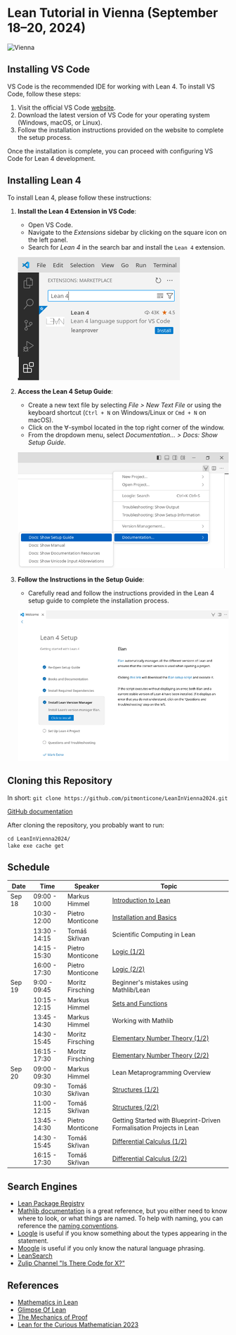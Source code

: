 # Lean Tutorial in Vienna (September 18–20, 2024)

![Vienna](https://www.dmg.tuwien.ac.at/lean2024/TUW_imoox_kleiner.jpg)

## Installing VS Code

VS Code is the recommended IDE for working with Lean 4. To install VS Code, follow these steps:

1. Visit the official VS Code [website](https://code.visualstudio.com).
2. Download the latest version of VS Code for your operating system (Windows, macOS, or Linux).
3. Follow the installation instructions provided on the website to complete the setup process.

Once the installation is complete, you can proceed with configuring VS Code for Lean 4 development.

## Installing Lean 4

To install Lean 4, please follow these instructions:

1. **Install the Lean 4 Extension in VS Code**:
   - Open VS Code.
   - Navigate to the *Extensions* sidebar by clicking on the square icon on the left panel.
   - Search for *Lean 4* in the search bar and install the `Lean 4` extension.

   ![Installing the vscode-lean4 extension](images/code-ext.png)

2. **Access the Lean 4 Setup Guide**:
   - Create a new text file by selecting *File > New Text File* or using the keyboard shortcut (`Ctrl + N` on Windows/Linux or `Cmd + N` on macOS).
   - Click on the $\forall$-symbol located in the top right corner of the window.
   - From the dropdown menu, select *Documentation… > Docs: Show Setup Guide*.

   ![Docs: Show Setup Guide](images/show-setup-guide.png)

3. **Follow the Instructions in the Setup Guide**:
   - Carefully read and follow the instructions provided in the Lean 4 setup guide to complete the installation process.

   ![Setup Guide](images/setup_guide.png)

## Cloning this Repository

In short: `git clone https://github.com/pitmonticone/LeanInVienna2024.git`

[GitHub documentation](https://docs.github.com/en/repositories/creating-and-managing-repositories/cloning-a-repository)

After cloning the repository, you probably want to run:

```
cd LeanInVienna2024/
lake exe cache get
```

## Schedule

| Date | Time | Speaker | Topic |
|------|-----|---------|-------|
| Sep 18 | 09:00 - 10:00 | Markus Himmel | [Introduction to Lean](LeanInVienna/C01_Introduction) |
| | 10:30 - 12:00 | Pietro Monticone | [Installation and Basics](LeanInVienna/C02_Basics) |
| | 13:30 - 14:15 | Tomáš Skřivan | Scientific Computing in Lean |
| | 14:15 - 15:30 | Pietro Monticone | [Logic (1/2)](LeanInVienna/C03_Logic) |
| | 16:00 - 17:30 | Pietro Monticone | [Logic (2/2)](LeanInVienna/C03_Logic) |
| Sep 19 | 9:00 - 09:45 | Moritz Firsching | Beginner's mistakes using Mathlib/Lean |
| | 10:15 - 12:15 | Markus Himmel | [Sets and Functions](LeanInVienna/C04_Sets_and_Functions) |
| | 13:45 - 14:30 | Markus Himmel | Working with Mathlib |
| | 14:30 - 15:45 | Moritz Firsching | [Elementary Number Theory (1/2)](LeanInVienna/C05_Elementary_Number_Theory) |
| | 16:15 - 17:30 | Moritz Firsching | [Elementary Number Theory (2/2)](LeanInVienna/C05_Elementary_Number_Theory) |
| Sep 20 | 09:00 - 09:30 | Markus Himmel | Lean Metaprogramming Overview |
| | 09:30 - 10:30 | Tomáš Skřivan | [Structures (1/2)](LeanInVienna/C06_Structures) |
| | 11:00 - 12:15 | Tomáš Skřivan | [Structures (2/2)](LeanInVienna/C06_Structures) |
| | 13:45 - 14:30 | Pietro Monticone | Getting Started with Blueprint-Driven Formalisation Projects in Lean |
| | 14:30 - 15:45 | Tomáš Skřivan | [Differential Calculus (1/2)](LeanInVienna/C10_Differential_Calculus) |
| | 16:15 - 17:30 | Tomáš Skřivan | [Differential Calculus (2/2)](LeanInVienna/C10_Differential_Calculus) |

## Search Engines

- [Lean Package Registry](https://reservoir.lean-lang.org)
- [Mathlib documentation](https://leanprover-community.github.io/mathlib4_docs/) is a great reference,
   but you either need to know where to look, or what things are named.
   To help with naming, you can reference the [naming conventions](https://leanprover-community.github.io/mathlib_docs/naming.html).
- [Loogle](https://loogle.lean-lang.org) is useful if you know something about the types appearing
  in the statement.
- [Moogle](https://moogle.ai) is useful if you only know the natural language phrasing.
- [LeanSearch](https://leansearch.net)
- [Zulip Channel "Is There Code for X?"](https://leanprover.zulipchat.com/#narrow/stream/217875-Is-there-code-for-X.3F)

## References

- [Mathematics in Lean](https://leanprover-community.github.io/mathematics_in_lean/)
- [Glimpse Of Lean](https://github.com/PatrickMassot/GlimpseOfLean)
- [The Mechanics of Proof](https://hrmacbeth.github.io/math2001/)
- [Lean for the Curious Mathematician 2023](https://lftcm2023.github.io)
